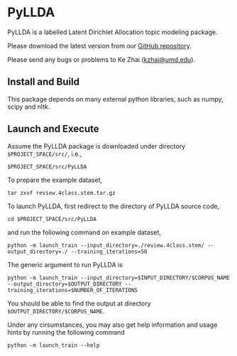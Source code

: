 PyLLDA
==========

PyLLDA is a labelled Latent Dirichlet Allocation topic modeling package.

Please download the latest version from our [GitHub repository](https://github.com/kzhai/PyLLDA).

Please send any bugs or problems to Ke Zhai (kzhai@umd.edu).

Install and Build
----------

This package depends on many external python libraries, such as numpy, scipy and nltk.

Launch and Execute
----------

Assume the PyLLDA package is downloaded under directory ```$PROJECT_SPACE/src/```, i.e., 

	$PROJECT_SPACE/src/PyLLDA

To prepare the example dataset,

	tar zxvf review.4class.stem.tar.gz

To launch PyLLDA, first redirect to the directory of PyLLDA source code,

	cd $PROJECT_SPACE/src/PyLLDA

and run the following command on example dataset,

	python -m launch_train --input_directory=./review.4class.stem/ --output_directory=./ --training_iterations=50

The generic argument to run PyLLDA is

	python -m launch_train --input_directory=$INPUT_DIRECTORY/$CORPUS_NAME --output_directory=$OUTPUT_DIRECTORY --training_iterations=$NUMBER_OF_ITERATIONS

You should be able to find the output at directory ```$OUTPUT_DIRECTORY/$CORPUS_NAME```.

Under any cirsumstances, you may also get help information and usage hints by running the following command

	python -m launch_train --help
